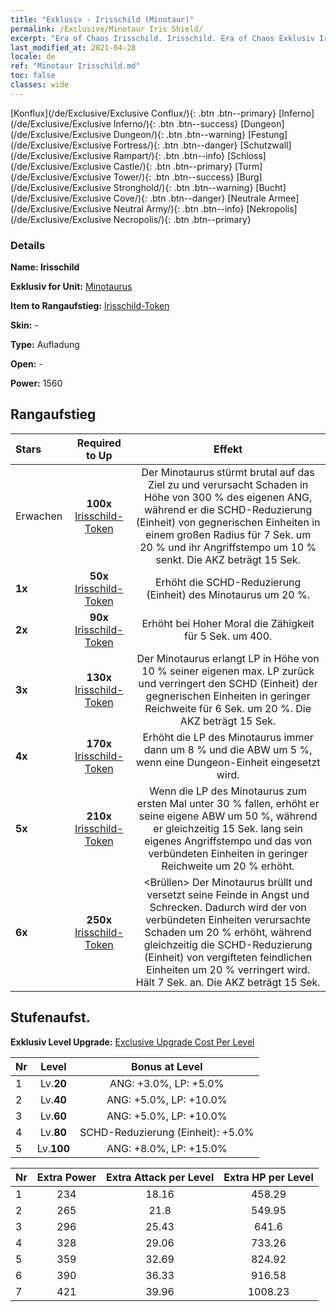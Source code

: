 ```yaml
---
title: "Exklusiv - Irisschild (Minotaur)"
permalink: /Exclusive/Minotaur Iris Shield/
excerpt: "Era of Chaos Irisschild. Irisschild. Era of Chaos Exklusiv Irisschild. Minotaurus Exklusiv."
last_modified_at: 2021-04-28
locale: de
ref: "Minotaur Irisschild.md"
toc: false
classes: wide
---
```

 [Konflux](/de/Exclusive/Exclusive Conflux/){: .btn .btn--primary} [Inferno](/de/Exclusive/Exclusive Inferno/){: .btn .btn--success} [Dungeon](/de/Exclusive/Exclusive Dungeon/){: .btn .btn--warning} [Festung](/de/Exclusive/Exclusive Fortress/){: .btn .btn--danger} [Schutzwall](/de/Exclusive/Exclusive Rampart/){: .btn .btn--info} [Schloss](/de/Exclusive/Exclusive Castle/){: .btn .btn--primary} [Turm](/de/Exclusive/Exclusive Tower/){: .btn .btn--success} [Burg](/de/Exclusive/Exclusive Stronghold/){: .btn .btn--warning} [Bucht](/de/Exclusive/Exclusive Cove/){: .btn .btn--danger} [Neutrale Armee](/de/Exclusive/Exclusive Neutral Army/){: .btn .btn--info} [Nekropolis](/de/Exclusive/Exclusive Necropolis/){: .btn .btn--primary} 

### Details
 **Name: Irisschild** 

 **Exklusiv for Unit:** [Minotaurus](/de/units/Minotaur/) 

 **Item to Rangaufstieg:** [Irisschild-Token](/ItemsDE/con_913/)

 **Skin:** -

 **Type:** Aufladung

 **Open:** -

 **Power:** 1560

## Rangaufstieg

  |     Stars    |  Required to Up | Effekt |
  |:-------------|:---------------:|:---------------:|
  |  Erwachen  | **100x** [Irisschild-Token](/ItemsDE/con_913/) | <Brutaler Ansturm> Der Minotaurus stürmt brutal auf das Ziel zu und verursacht Schaden in Höhe von 300 % des eigenen ANG, während er die SCHD-Reduzierung (Einheit) von gegnerischen Einheiten in einem großen Radius für 7 Sek. um 20 % und ihr Angriffstempo um 10 % senkt. Die AKZ beträgt 15 Sek. |
  | **1x** <i class="fas fa-star"/> | **50x** [Irisschild-Token](/ItemsDE/con_913/) | Erhöht die SCHD-Reduzierung (Einheit) des Minotaurus um 20 %. |
  | **2x** <i class="fas fa-star"/> | **90x** [Irisschild-Token](/ItemsDE/con_913/) | Erhöht bei Hoher Moral die Zähigkeit für 5 Sek. um 400. |
  | **3x** <i class="fas fa-star"/> | **130x** [Irisschild-Token](/ItemsDE/con_913/) | <Blutrausch> Der Minotaurus erlangt LP in Höhe von 10 % seiner eigenen max. LP zurück und verringert den SCHD (Einheit) der gegnerischen Einheiten in geringer Reichweite für 6 Sek. um 20 %. Die AKZ beträgt 15 Sek. |
  | **4x** <i class="fas fa-star"/> | **170x** [Irisschild-Token](/ItemsDE/con_913/) | Erhöht die LP des Minotaurus immer dann um 8 % und die ABW um 5 %, wenn eine Dungeon-Einheit eingesetzt wird. |
  | **5x** <i class="fas fa-star"/> | **210x** [Irisschild-Token](/ItemsDE/con_913/) | Wenn die LP des Minotaurus zum ersten Mal unter 30 % fallen, erhöht er seine eigene ABW um 50 %, während er gleichzeitig 15 Sek. lang sein eigenes Angriffstempo und das von verbündeten Einheiten in geringer Reichweite um 20 % erhöht. |
  | **6x** <i class="fas fa-star"/> | **250x** [Irisschild-Token](/ItemsDE/con_913/) | <Brüllen> Der Minotaurus brüllt und versetzt seine Feinde in Angst und Schrecken. Dadurch wird der von verbündeten Einheiten verursachte Schaden um 20 % erhöht, während gleichzeitig die SCHD-Reduzierung (Einheit) von vergifteten feindlichen Einheiten um 20 % verringert wird. Hält 7 Sek. an. Die AKZ beträgt 15 Sek. |


## Stufenaufst.
 **Exklusiv Level Upgrade:** [Exclusive Upgrade Cost Per Level](/Exclusive/ExclusiveUpgradeCostPerLevel/)

  |  Nr  |   Level  | Bonus at Level |
  |:-----|:--------:|:--------------:|
  | 1 | Lv.**20** | ANG: +3.0%, LP: +5.0% |
  | 2 | Lv.**40** | ANG: +5.0%, LP: +10.0% |
  | 3 | Lv.**60** | ANG: +5.0%, LP: +10.0% |
  | 4 | Lv.**80** | SCHD-Reduzierung (Einheit): +5.0% |
  | 5 | Lv.**100** | ANG: +8.0%, LP: +15.0% |


  |  Nr  |  Extra Power | Extra Attack per Level | Extra HP per Level |
  |:-----|:--------:|:--------:|:--------:|
  | 1 | 234 | 18.16 | 458.29 |
  | 2 | 265 | 21.8 | 549.95 |
  | 3 | 296 | 25.43 | 641.6 |
  | 4 | 328 | 29.06 | 733.26 |
  | 5 | 359 | 32.69 | 824.92 |
  | 6 | 390 | 36.33 | 916.58 |
  | 7 | 421 | 39.96 | 1008.23 |


